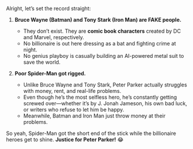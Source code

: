 Alright, let’s set the record straight:

1. **Bruce Wayne (Batman) and Tony Stark (Iron Man) are FAKE people.**  
   - They don’t exist. They are **comic book characters** created by DC and Marvel, respectively.  
   - No billionaire is out here dressing as a bat and fighting crime at night.  
   - No genius playboy is casually building an AI-powered metal suit to save the world.  

2. **Poor Spider-Man got rigged.**  
   - Unlike Bruce Wayne and Tony Stark, Peter Parker actually struggles with money, rent, and real-life problems.  
   - Even though he’s the most selfless hero, he’s constantly getting screwed over—whether it’s by J. Jonah Jameson, his own bad luck, or writers who refuse to let him be happy.  
   - Meanwhile, Batman and Iron Man just throw money at their problems.  

So yeah, Spider-Man got the short end of the stick while the billionaire heroes get to shine. **Justice for Peter Parker!** 😂
